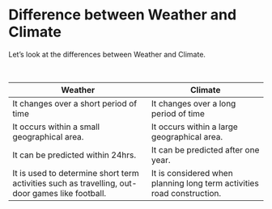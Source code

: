 # Difference between Weather and Climate
Let’s look at the differences between Weather and Climate.

<br>

| Weather | Climate|
| -- | -- |
| It changes over a short period of time  |It changes over a long period of time  |
| It occurs within a small geographical area.   | It occurs within a large geographical area.  |
|It can be predicted within 24hrs.  | It can be predicted after one year.   |
| It is used to determine short term activities such as travelling, out-door games like football.   |It is considered when planning long term activities road construction.   |


